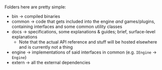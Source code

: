 
Folders here are pretty simple:
* bin -> compiled binaries
* common -> code that gets included into the engine *and* games/plugins, containing interfaces and some common utility classes
* docs -> specifications, some explanations & guides; brief, surface-level explanations
	* Note that the actual API reference and stuff will be hosted elsewhere and is currently not a thing
* engine -> implementations of said interfaces in common (e.g. `IEngine` -> `Engine`)
* extern -> all the external dependencies
